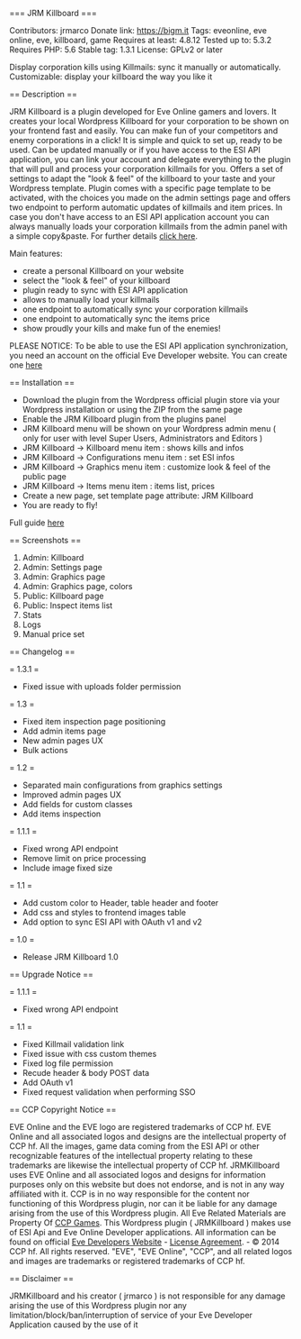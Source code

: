 === JRM Killboard ===

Contributors: jrmarco
Donate link: https://bigm.it
Tags: eveonline, eve online, eve, killboard, game
Requires at least: 4.8.12
Tested up to: 5.3.2
Requires PHP: 5.6
Stable tag: 1.3.1
License: GPLv2 or later

Display corporation kills using Killmails: sync it manually or automatically. Customizable: display your killboard the way you like it

== Description ==

JRM Killboard is a plugin developed for Eve Online gamers and lovers. It creates your local Wordpress Killboard for your corporation to be shown on your frontend fast and easily. You can make fun of your competitors and enemy corporations in a click! It is simple and quick to set up, ready to be used. Can be updated manually or if you have access to the ESI API application, you can link your account and delegate everything to the plugin that will pull and process your corporation killmails for you. Offers a set of settings to adapt the "look & feel" of the killboard to your taste and your Wordpress template. Plugin comes with a specific page template to be activated, with the choices you made on the admin settings page and offers two endpoint to perform automatic updates of killmails and item prices. In case you don't have access to an ESI API application account you can always manually loads your corporation killmails from the admin panel with a simple copy&paste. For further details [click here](https://github.com/jrmarco/jrm-killboard/wiki/JRM-Killboard).

Main features:

* create a personal Killboard on your website
* select the "look & feel" of your killboard
* plugin ready to sync with ESI API application
* allows to manually load your killmails
* one endpoint to automatically sync your corporation killmails
* one endpoint to automatically sync the items price
* show proudly your kills and make fun of the enemies!

PLEASE NOTICE: To be able to use the ESI API application synchronization, you need an account on the official Eve Developer website. You can create one [here](https://developers.eveonline.com/)

== Installation ==

* Download the plugin from the Wordpress official plugin store via your Wordpress installation or using the ZIP from the same page
* Enable the JRM Killboard plugin from the plugins panel
* JRM Killboard menu will be shown on your Wordpress admin menu ( only for user with level Super Users, Administrators and Editors )
* JRM Killboard -> Killboard menu item : shows kills and infos
* JRM Killboard -> Configurations menu item : set ESI infos
* JRM Killboard -> Graphics menu item : customize look & feel of the public page
* JRM Killboard -> Items menu item : items list, prices
* Create a new page, set template page attribute: JRM Killboard
* You are ready to fly!

Full guide [here](https://github.com/jrmarco/jrm-killboard/wiki/Guide)

== Screenshots ==

1. Admin: Killboard
2. Admin: Settings page
3. Admin: Graphics page
4. Admin: Graphics page, colors
5. Public: Killboard page
6. Public: Inspect items list
7. Stats
8. Logs
9. Manual price set

== Changelog ==

= 1.3.1 =
* Fixed issue with uploads folder permission

= 1.3 =
* Fixed item inspection page positioning
* Add admin items page
* New admin pages UX
* Bulk actions

= 1.2 =
* Separated  main configurations from graphics settings
* Improved admin pages UX
* Add fields for custom classes
* Add items inspection

= 1.1.1 =
* Fixed wrong API endpoint
* Remove limit on price processing
* Include image fixed size

= 1.1 =
* Add custom color to Header, table header and footer
* Add css and styles to frontend images table
* Add option to sync ESI API with OAuth v1 and v2

= 1.0 =
* Release JRM Killboard 1.0

== Upgrade Notice ==

= 1.1.1 =
* Fixed wrong API endpoint

= 1.1 =
* Fixed Killmail validation link
* Fixed issue with css custom themes
* Fixed log file permission
* Recude header & body POST data
* Add OAuth v1
* Fixed request validation when performing SSO

== CCP Copyright Notice ==

EVE Online and the EVE logo are registered trademarks of CCP hf. EVE Online and all associated logos and designs are the intellectual property of CCP hf. All the images, game data coming from the ESI API or other recognizable features of the intellectual property relating to these trademarks are likewise the intellectual property of CCP hf. JRMKillboard uses EVE Online and all associated logos and designs for information purposes only on this website but does not endorse, and is not in any way affiliated with it. CCP is in no way responsible for the content nor functioning of this Wordpress plugin, nor can it be liable for any damage arising from the use of this Wordpress plugin. All Eve Related Materials are Property Of [CCP Games](http://www.ccpgames.com/). This Wordpress plugin ( JRMKillboard ) makes use of ESI Api and Eve Online Developer applications. All information can be found on official [Eve Developers Website](https://developers.eveonline.com/) - [License Agreement](https://developers.eveonline.com/resource/license-agreement). - © 2014 CCP hf. All rights reserved. "EVE", "EVE Online", "CCP", and all related logos and images are trademarks or registered trademarks of CCP hf.

== Disclaimer == 

JRMKillboard and his creator ( jrmarco ) is not responsible for any damage arising the use of this Wordpress plugin nor any limitation/block/ban/interruption of service of your Eve Developer Application caused by the use of it 
